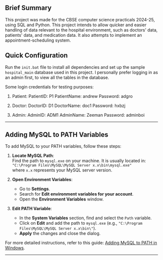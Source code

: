 ## Brief Summary
This project was made for the CBSE computer science practicals 2024-25, using SQL and Python. This project intends to allow quicker and easier handling of data relevant to the hospital environment, such as doctors' data, patients' data, and medication data. It also attempts to implement an appointment-scheduling system. 

## Quick Configuration

Run the `init.bat` file to install all dependencies and set up the sample `hospital_main` database used in this project. I personally prefer logging in as an admin first, to view all the tables in the database. 

Some login credentials for testing purposes:
1. Patient: 
   PatientID: P1
   PatientName: andrew
   Password: adgro

2. Doctor:
   DoctorID: D1
   DoctorName: doc1
   Password: hxbzj

3. Admin:
   AdminID: ADM1
   AdminName: Zeeman
   Password: adminboi
---

## Adding MySQL to PATH Variables

To add MySQL to your PATH variables, follow these steps:

1. **Locate MySQL Path**:  
   Find the path to `mysql.exe` on your machine. It is usually located in:  
   `"C:\Program Files\MySQL\MySQL Server x.x\bin\mysql.exe"`  
   where `x.x` represents your MySQL server version.

2. **Open Environment Variables**:  
   - Go to **Settings**.
   - Search for **Edit environment variables for your account**.
   - Open the **Environment Variables** window.

3. **Edit PATH Variable**:
   - In the **System Variables** section, find and select the `Path` variable.
   - Click on **Edit** and add the path to `mysql.exe` (e.g., `"C:\Program Files\MySQL\MySQL Server x.x\bin\"`).
   - **Apply** the changes and close the dialog.

For more detailed instructions, refer to this guide: [Adding MySQL to PATH in Windows](https://www.basedash.com/blog/adding-mysql-to-path-in-windows).

---
